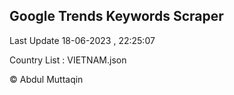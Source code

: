 

## Google Trends Keywords Scraper 
 
Last Update 18-06-2023 , 22:25:07

Country List :
VIETNAM.json



© Abdul Muttaqin 

